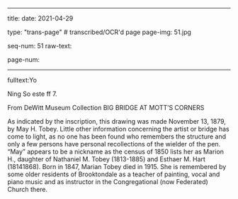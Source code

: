 
---

title: 
date: 2021-04-29

type: "trans-page" # transcribed/OCR'd page
page-img: 51.jpg

seq-num: 51
raw-text:

page-num:

---

fulltext:Yo

Ning So este ff 7.

<BREAK>

From DeWitt Museum Collection BIG BRIDGE AT MOTT’S CORNERS

As indicated by the inscription, this drawing was made November 13, 1879, by May H. Tobey. Little other information concerning the artist or bridge has come to light, as no one has been found who remembers the structure and only a few persons have personal recollections of the wielder of the pen. “May” appears to be a nickname as the census of 1850 lists her as Marion H., daughter of Nathaniel M. Tobey (1813-1885) and Esthaer M. Hart (18141868). Born in 1847, Marian Tobey died in 1915. She is remembered by some older residents of Brooktondale as a teacher of painting, vocal and piano music and as instructor in the Congregational (now Federated) Church there. 
